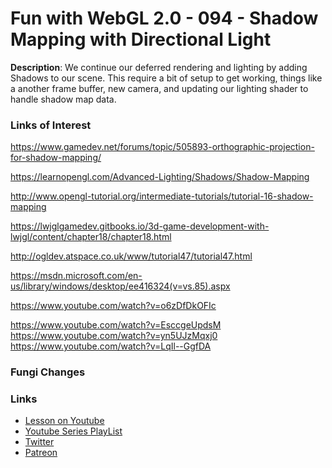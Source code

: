 # Fun with WebGL 2.0 - 094 - Shadow Mapping with Directional Light
**Description**:
We continue our deferred rendering and lighting by adding Shadows to our scene. This require a bit of setup to get working, things like a another frame buffer, new camera, and updating our lighting shader to handle shadow map data.

### Links of Interest

https://www.gamedev.net/forums/topic/505893-orthographic-projection-for-shadow-mapping/

https://learnopengl.com/Advanced-Lighting/Shadows/Shadow-Mapping

http://www.opengl-tutorial.org/intermediate-tutorials/tutorial-16-shadow-mapping

https://lwjglgamedev.gitbooks.io/3d-game-development-with-lwjgl/content/chapter18/chapter18.html

http://ogldev.atspace.co.uk/www/tutorial47/tutorial47.html

https://msdn.microsoft.com/en-us/library/windows/desktop/ee416324(v=vs.85).aspx

https://www.youtube.com/watch?v=o6zDfDkOFIc

https://www.youtube.com/watch?v=EsccgeUpdsM
https://www.youtube.com/watch?v=yn5UJzMqxj0
https://www.youtube.com/watch?v=LqIl--GgfDA

### Fungi Changes



### Links
* [Lesson on Youtube](https://youtu.be/0Xk96uN3Ceo)
* [Youtube Series PlayList](https://www.youtube.com/playlist?list=PLMinhigDWz6emRKVkVIEAaePW7vtIkaIF)
* [Twitter](https://twitter.com/SketchpunkLabs)
* [Patreon](https://www.patreon.com/sketchpunk)